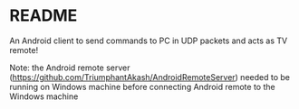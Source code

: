 # README #
An Android client to send commands to PC in UDP packets and acts as TV remote!

Note: the Android remote server (https://github.com/TriumphantAkash/AndroidRemoteServer) needed to be running on Windows machine before connecting Android remote to the Windows machine
